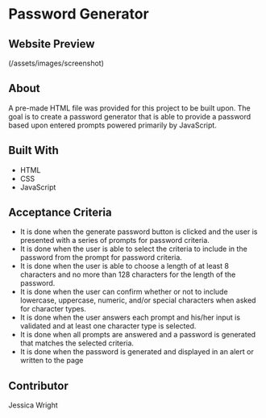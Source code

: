 # Password Generator

## Website Preview
(/assets/images/screenshot)

## About
A pre-made HTML file was provided for this project to be built upon. The goal is to create a password generator that is able to provide a password based upon entered prompts powered primarily by JavaScript. 

## Built With
* HTML
* CSS
* JavaScript

## Acceptance Criteria
* It is done when the generate password button is clicked and the user is presented with a series of prompts for password criteria.
* It is done when the user is able to select the criteria to include in the password from the prompt for password criteria.
* It is done when the user is able to choose a length of at least 8 characters and no more than 128 characters for the length of the password.
* It is done when the user can confirm whether or not to include lowercase, uppercase, numeric, and/or special characters when asked for character types.
* It is done when the user answers each prompt and his/her input is validated and at least one character type is selected.
* It is done when all prompts are answered and a password is generated that matches the selected criteria. 
* It is done when the password is generated and displayed in an alert or written to the page

## Contributor
Jessica Wright